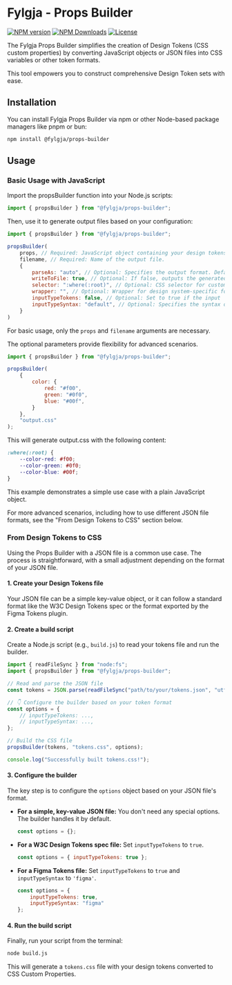 # Fylgja - Props Builder

[![NPM version](https://img.shields.io/npm/v/@fylgja/props-builder)](https://www.npmjs.com/package/@fylgja/props-builder)
[![NPM Downloads](https://img.shields.io/npm/dt/%40fylgja%2Fprops-builder)](https://www.npmjs.com/package/@fylgja/props-builder)
[![License](https://img.shields.io/github/license/fylgja/fylgja?color=%23234)](https://github.com/fylgja/fylgja/blob/main/LICENSE)

The Fylgja Props Builder simplifies the creation of Design Tokens (CSS custom properties)
by converting JavaScript objects or JSON files into CSS variables or other token formats.

This tool empowers you to construct comprehensive Design Token sets with ease.

## Installation

You can install Fylgja Props Builder via npm or other Node-based package managers like pnpm or bun:

```sh
npm install @fylgja/props-builder
```

## Usage

### Basic Usage with JavaScript

Import the propsBuilder function into your Node.js scripts:

```js
import { propsBuilder } from "@fylgja/props-builder";
```

Then, use it to generate output files based on your configuration:

```js
import { propsBuilder } from "@fylgja/props-builder";

propsBuilder(
	props, // Required: JavaScript object containing your design tokens.
    filename, // Required: Name of the output file.
    {
        parseAs: "auto", // Optional: Specifies the output format. Defaults to "auto".
        writeToFile: true, // Optional: If false, outputs the generated content to the console. Defaults to true.
        selector: ":where(:root)", // Optional: CSS selector for custom property declarations (CSS output only).
        wrapper: "", // Optional: Wrapper for design system-specific formatting (e.g., Figma).
        inputTypeTokens: false, // Optional: Set to true if the input `props` are in a design token format. Defaults to false.
        inputTypeSyntax: "default", // Optional: Specifies the syntax of the input tokens if `inputTypeTokens` is true.
    }
)
```

For basic usage, only the `props` and `filename` arguments are necessary.

The optional parameters provide flexibility for advanced scenarios.

```js
import { propsBuilder } from "@fylgja/props-builder";

propsBuilder(
	{
		color: {
			red: "#f00",
			green: "#0f0",
			blue: "#00f",
		}
	},
	"output.css"
);
```

This will generate output.css with the following content:

```css
:where(:root) {
	--color-red: #f00;
	--color-green: #0f0;
	--color-blue: #00f;
}
```

This example demonstrates a simple use case with a plain JavaScript object.

For more advanced scenarios, including how to use different JSON file formats, see the "From Design Tokens to CSS" section below.

### From Design Tokens to CSS

Using the Props Builder with a JSON file is a common use case. The process is straightforward, with a small adjustment depending on the format of your JSON file.

#### 1. Create your Design Tokens file

Your JSON file can be a simple key-value object, or it can follow a standard format like the W3C Design Tokens spec or the format exported by the Figma Tokens plugin.

#### 2. Create a build script

Create a Node.js script (e.g., `build.js`) to read your tokens file and run the builder.

```js
import { readFileSync } from "node:fs";
import { propsBuilder } from "@fylgja/props-builder";

// Read and parse the JSON file
const tokens = JSON.parse(readFileSync("path/to/your/tokens.json", "utf-8"));

// 👇 Configure the builder based on your token format
const options = {
    // inputTypeTokens: ...,
    // inputTypeSyntax: ...,
};

// Build the CSS file
propsBuilder(tokens, "tokens.css", options);

console.log("Successfully built tokens.css!");
```

#### 3. Configure the builder

The key step is to configure the `options` object based on your JSON file's format.

* **For a simple, key-value JSON file:**
    You don't need any special options. The builder handles it by default.
    ```js
    const options = {};
    ```

* **For a W3C Design Tokens spec file:**
    Set `inputTypeTokens` to `true`.
    ```js
    const options = { inputTypeTokens: true };
    ```

* **For a Figma Tokens file:**
    Set `inputTypeTokens` to `true` and `inputTypeSyntax` to `'figma'`.
    ```js
    const options = {
        inputTypeTokens: true,
        inputTypeSyntax: "figma"
    };
    ```

#### 4. Run the build script

Finally, run your script from the terminal:

```sh
node build.js
```

This will generate a `tokens.css` file with your design tokens converted to CSS Custom Properties.
